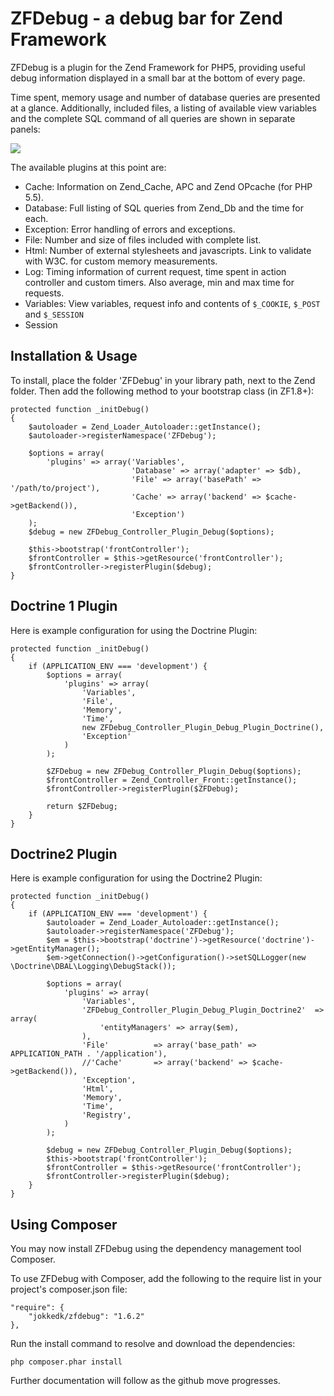 # ZFDebug - a debug bar for Zend Framework
ZFDebug is a plugin for the Zend Framework for PHP5, providing useful debug information displayed in a small bar at the bottom of every page.

Time spent, memory usage and number of database queries are presented at a glance. Additionally, included files, a listing of available view variables and the complete SQL command of all queries are shown in separate panels:

![](http://jokke.dk/media/2011-zfdebug.png)

The available plugins at this point are:

  * Cache: Information on Zend_Cache, APC and Zend OPcache (for PHP 5.5).
  * Database: Full listing of SQL queries from Zend_Db and the time for each.
  * Exception: Error handling of errors and exceptions.
  * File: Number and size of files included with complete list.
  * Html: Number of external stylesheets and javascripts. Link to validate with W3C.
for custom memory measurements.
  * Log: Timing information of current request, time spent in action controller and custom timers. Also average, min and max time for requests.
  * Variables: View variables, request info and contents of `$_COOKIE`, `$_POST` and `$_SESSION`
  * Session

Installation & Usage
------------
To install, place the folder 'ZFDebug' in your library path, next to the Zend
folder. Then add the following method to your bootstrap class (in ZF1.8+):

	protected function _initDebug()
	{
	    $autoloader = Zend_Loader_Autoloader::getInstance();
	    $autoloader->registerNamespace('ZFDebug');

	    $options = array(
	        'plugins' => array('Variables',
	                           'Database' => array('adapter' => $db),
	                           'File' => array('basePath' => '/path/to/project'),
	                           'Cache' => array('backend' => $cache->getBackend()),
	                           'Exception')
	    );
	    $debug = new ZFDebug_Controller_Plugin_Debug($options);

	    $this->bootstrap('frontController');
	    $frontController = $this->getResource('frontController');
	    $frontController->registerPlugin($debug);
	}
	
Doctrine 1 Plugin
------------
Here is example configuration for using the Doctrine Plugin:

    protected function _initDebug()
    {
    	if (APPLICATION_ENV === 'development') {
	        $options = array(
	            'plugins' => array(
	                'Variables',
	                'File',
	                'Memory',
	                'Time',
	                new ZFDebug_Controller_Plugin_Debug_Plugin_Doctrine(),
	                'Exception'
	            )
	        );
	
	        $ZFDebug = new ZFDebug_Controller_Plugin_Debug($options);
	        $frontController = Zend_Controller_Front::getInstance();
	        $frontController->registerPlugin($ZFDebug);
	
	        return $ZFDebug;
        }
    }


Doctrine2 Plugin
------------

Here is example configuration for using the Doctrine2 Plugin:

    protected function _initDebug()
	{
		if (APPLICATION_ENV === 'development') {
			$autoloader = Zend_Loader_Autoloader::getInstance();
			$autoloader->registerNamespace('ZFDebug');
			$em = $this->bootstrap('doctrine')->getResource('doctrine')->getEntityManager();
			$em->getConnection()->getConfiguration()->setSQLLogger(new \Doctrine\DBAL\Logging\DebugStack());
			
			$options = array(
				'plugins' => array(
					'Variables',
					'ZFDebug_Controller_Plugin_Debug_Plugin_Doctrine2'	=> array(
						'entityManagers' => array($em),
					),
					'File'			=> array('base_path' => APPLICATION_PATH . '/application'),
					//'Cache'		=> array('backend' => $cache->getBackend()),
					'Exception',
					'Html',
					'Memory',
					'Time',
					'Registry',
				)
			);
			
			$debug = new ZFDebug_Controller_Plugin_Debug($options);
			$this->bootstrap('frontController');
			$frontController = $this->getResource('frontController');
			$frontController->registerPlugin($debug);
		}
	}

Using Composer
--------------
You may now install ZFDebug using the dependency management tool Composer.

To use ZFDebug with Composer, add the following to the require list in your
project's composer.json file:

	"require": {
	    "jokkedk/zfdebug": "1.6.2"
	},

Run the install command to resolve and download the dependencies:

	php composer.phar install

Further documentation will follow as the github move progresses.
